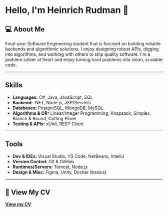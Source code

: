 

<!--
**LiveInFaith/LiveInFaith** is a ✨ _special_ ✨ repository because its `README.md` (this file) appears on your GitHub profile.

Here are some ideas to get you started:

- 🔭 I’m currently working on ...
- 🌱 I’m currently learning ...
- 👯 I’m looking to collaborate on ...
- 🤔 I’m looking for help with ...
- 💬 Ask me about ...
- 📫 How to reach me: ...
- 😄 Pronouns: ...
- ⚡ Fun fact: ...
-->

#  Hello, I'm Heinrich Rudman  👋

## 💻 About Me 
Final-year Software Engineering student that is focused on building reliable backends and algorithmic solutions. 
I enjoy designing robust APIs, digging into algorithms, and working with others to ship quality software.
I'm a problem solver at heart and enjoy turning hard problems into clean, scalable code. 

---

## Skills
- **Languages:**  C#, Java, JavaScript, SQL
- **Backend:**  .NET, Node.js, JSP/Servlets
- **Databases:**  PostgreSQL, MongoDB, MySQL
- **Algorithms & OR:**  Linear/Integer Programming, Knapsack, Simplex, Branch & Bound, Cutting Plane
- **Testing & APIs:**  xUnit, REST Client

---

## Tools
- **Dev & IDEs:**  Visual Studio, VS Code, NetBeans, IntelliJ
- **Version Control:**  Git & GitHub
- **Runtimes/Servers:**  Tomcat, Node.js
- **Design & Misc:**  Figma, Unity, Docker (basics)

---

## 📄 View My CV
   **[View my CV](https://liveinfaith.github.io/CV/index.html)**


